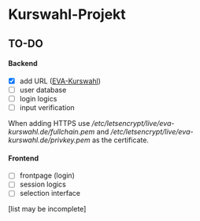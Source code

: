 # Kurswahl-Projekt

## TO-DO

#### Backend

- [x] add URL ([EVA-Kurswahl](http://eva-kurswahl.de/))
- [ ] user database
- [ ] login logics
- [ ] input verification

When adding HTTPS use */etc/letsencrypt/live/eva-kurswahl.de/fullchain.pem* and */etc/letsencrypt/live/eva-kurswahl.de/privkey.pem* as the certificate.

#### Frontend

- [ ] frontpage (login)
- [ ] session logics
- [ ] selection interface

[list may be incomplete]